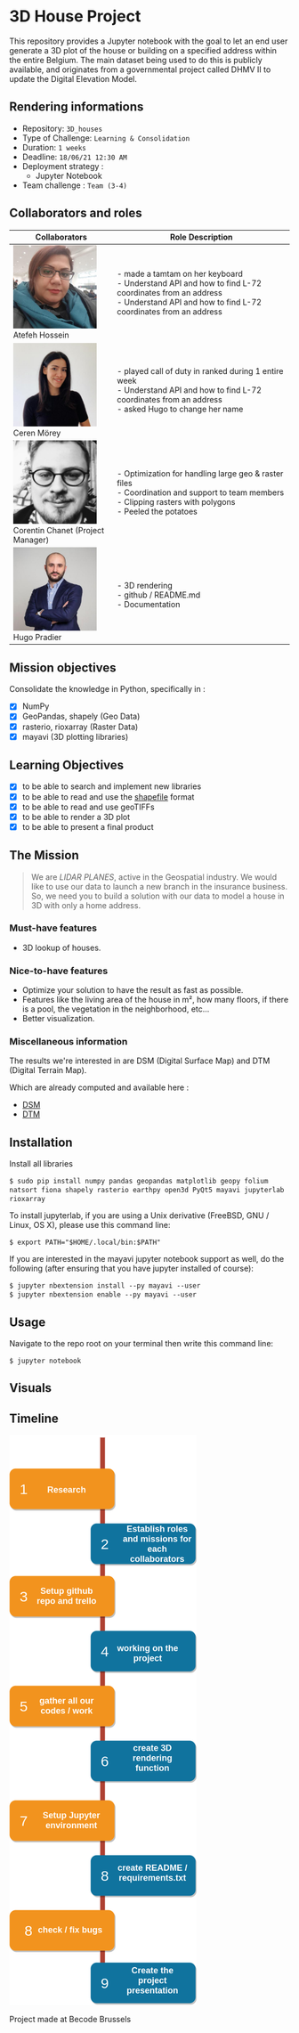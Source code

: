 # 3D House Project
This repository provides a Jupyter notebook with the goal to let an end user generate a 3D plot of the house or building on a specified address within the entire Belgium. The main dataset being used to do this is publicly available, and originates from a governmental project called DHMV II to update the Digital Elevation Model.

## Rendering informations

- Repository: `3D_houses`
- Type of Challenge: `Learning & Consolidation`
- Duration: `1 weeks`
- Deadline: `18/06/21 12:30 AM`
- Deployment strategy :
  - Jupyter Notebook
- Team challenge : `Team (3-4)`

## Collaborators and roles

| Collaborators                                         | Role Description                                                                                                                           |
| ----------------------------------------------- | ------------------------------------------------------------------------------------------------------------------------------------- |
| <img src="images/atefeh.jpeg" alt="drawing" width="150" height="150"/> <br/> Atefeh Hossein| - made a tamtam on her keyboard <br/> - Understand API and how to find L-72 coordinates from an address <br/> - Understand API and how to find L-72 coordinates from an address <br/>        |
| <img src="images/ceren.jpeg" alt="drawing" width="150" height="150"/> <br/> Ceren Mörey | - played call of duty in ranked during 1 entire week  <br/> -  Understand API and how to find L-72 coordinates from an address <br/> - asked Hugo to change her name <br/>                                             |
| <img src="images/corentin2.png" alt="drawing"  width="150" height="150"/> </br> Corentin Chanet (Project Manager)                                    | - Optimization for handling large geo & raster files <br/> - Coordination and support to team members <br/> - Clipping rasters with polygons <br/> - Peeled the potatoes <br/>|
| <img src="images/hugo.jpeg" alt="drawing" width="150" height="150"/> <br/> Hugo Pradier                                     | - 3D rendering <br/> - github / README.md <br/> - Documentation <br/>                                                       |
## Mission objectives

Consolidate the knowledge in Python, specifically in :

- [X] NumPy
- [X] GeoPandas, shapely (Geo Data)
- [X] rasterio, rioxarray (Raster Data)
- [X] mayavi (3D plotting libraries)

## Learning Objectives

- [X] to be able to search and implement new libraries
- [X] to be able to read and use the [shapefile](https://en.wikipedia.org/wiki/Shapefile) format
- [X] to be able to read and use geoTIFFs
- [X] to be able to render a 3D plot
- [X] to be able to present a final product

## The Mission

> We are _LIDAR PLANES_, active in the Geospatial industry. We would like to use our data to launch a new branch in the insurance business. So, we need you to build a solution with our data to model a house in 3D with only a home address.

### Must-have features

- 3D lookup of houses.

### Nice-to-have features

- Optimize your solution to have the result as fast as possible.
- Features like the living area of the house in m², how many floors, if there is a pool, the vegetation in the neighborhood, etc...
- Better visualization.

### Miscellaneous information

The results we're interested in are DSM (Digital Surface Map) and DTM (Digital Terrain Map).

Which are already computed and available here :

- [DSM](http://www.geopunt.be/download?container=dhm-vlaanderen-ii-dsm-raster-1m&title=Digitaal%20Hoogtemodel%20Vlaanderen%20II,%20DSM,%20raster,%201m)
- [DTM](http://www.geopunt.be/download?container=dhm-vlaanderen-ii-dtm-raster-1m&title=Digitaal%20Hoogtemodel%20Vlaanderen%20II,%20DTM,%20raster,%201m)


## Installation

Install all libraries
```
$ sudo pip install numpy pandas geopandas matplotlib geopy folium natsort fiona shapely rasterio earthpy open3d PyQt5 mayavi jupyterlab rioxarray 
```
To install jupyterlab, if you are using a Unix derivative (FreeBSD, GNU / Linux, OS X), please use this command line:

```
$ export PATH="$HOME/.local/bin:$PATH"
```
If you are interested in the mayavi jupyter notebook support as well, do the following (after ensuring that you have jupyter installed of course):

```
$ jupyter nbextension install --py mayavi --user
$ jupyter nbextension enable --py mayavi --user
```

## Usage
Navigate to the repo root on your terminal then write this command line:
```
$ jupyter notebook
```

## Visuals

## Timeline
<img src="images/workflow2.png" alt="drawing"/> <br/>

Project made at Becode Brussels
